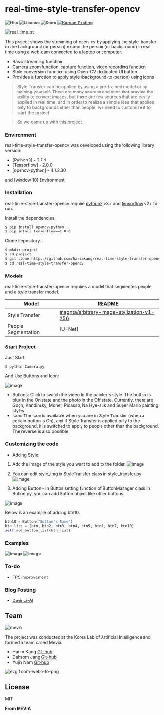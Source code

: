 # real-time-style-transfer-opencv

![Hits](https://hits.seeyoufarm.com/api/count/incr/badge.svg?url=https%3A%2F%2Fgithub.com%2Fharimkang/real-time-style-transfer-opencv) ![License](https://img.shields.io/github/license/harimkang/real-time-style-transfer-opencv?style=plastic) ![Stars](https://img.shields.io/github/stars/harimkang/real-time-style-transfer-opencv?style=social) [![Korean Posting](https://img.shields.io/badge/-Korean--Version-orange)](https://davinci-ai.tistory.com/49)

![real_time_st](https://user-images.githubusercontent.com/38045080/88360463-baca9c00-cdb0-11ea-8004-9bcdf1d07e3a.png)

This project shows the streaming of open-cv by applying the style-transfer to the background (or person) except the person (or background) in real time using a web-cam connected to a laptop or computer.

  - Basic streaming function
  - Camera zoom function, capture function, video recording function
  - Style conversion function using Open-CV dedicated UI button
  - Provides a function to apply style (background-to-person) using icons

> Style Transfer can be applied by using a pre-trained model or by training yourself. There are many sources and sites that provide the ability to convert images, but there are few sources that are easily applied in real time, and in order to realize a simple idea that applies only to backgrounds other than people, we need to customize it to start the project.

> So we came up with this project.

### Environment

real-time-style-transfer-opencv was developed using the following library version:

* [Python3] - 3.7.4
* [Tensorflow] - 2.0.0
* [opencv-python] - 4.1.2.30

and [window 10] Environment

### Installation

real-time-style-transfer-opencv require [python3](https://www.python.org/) v3+ and [tensorflow](https://www.tensorflow.org/) v2+ to run.

Install the dependencies.

```sh
$ pip install opencv-python
$ pip intall tensorflow==2.0.0
```

Clone Repository...

```sh
$ mkdir project
$ cd project
$ git clone https://github.com/harimkang/real-time-style-transfer-opencv.git
$ cd real-time-style-transfer-opencv
```

### Models

real-time-style-transfer-opencv requires a model that segmentes people and a style transfer model.

| Model | README |
| ------ | ------ |
| Style Transfer | [magnta/arbitrary-image-stylization-v1-256](https://tfhub.dev/google/magenta/arbitrary-image-stylization-v1-256/2)|
| People Segmentation | [U-Net] |


### Start Project

Just Start:
```sh
$ python Camera.py
```

And Use Buttons and Icon:

![image](https://user-images.githubusercontent.com/38045080/87044268-454bc100-c231-11ea-9632-d3f62b502437.png)

- Buttons: Click to switch the video to the painter's style. The button is blue in the On state and the photo in the Off state. Currently, there are Gogh, Kandinsky, Monet, Picasso, Na Hye-suk and Super Mario painting styles.
- Icon: The icon is available when you are in Style Transfer (when a certain button is On), and if Style Transfer is applied only to the background, it is switched to apply to people other than the background. The reverse is also possible.

### Customizing the code
- Adding Style:

1. Add the image of the style you want to add to the folder.
![image](https://user-images.githubusercontent.com/38045080/87045078-68c33b80-c232-11ea-9bc4-24423f53cd5d.png)

2. You can edit style_img in StyleTransfer class in style_transfer.py
![image](https://user-images.githubusercontent.com/38045080/87045600-0880c980-c233-11ea-9a11-264b9a0fb45c.png)

3. Adding Button - In Button setting function of ButtonManager class in Button.py, you can add Button object like other buttons.

![image](https://user-images.githubusercontent.com/38045080/87045844-53024600-c233-11ea-9ff7-78ca040300bd.png)

Below is an example of adding btn10.
```python
btn10 = Button("Button's Name")
btn_list = [btn, btn2, btn3, btn4, btn5, btn6, btn7, btn10]
self.add_button_list(btn_list)
```
### Examples
![image](https://user-images.githubusercontent.com/38045080/87044437-762bf600-c231-11ea-84e4-1bbbc800ceb6.png)
![image](https://user-images.githubusercontent.com/38045080/87044474-8643d580-c231-11ea-97a8-f0945ec43dd9.png)


### To-do

 - FPS improvement
 
### Blog Posting
- [Davinci-AI](https://davinci-ai.tistory.com/49)

## Team
![mevia](https://user-images.githubusercontent.com/38045080/88360493-d6ce3d80-cdb0-11ea-9682-565f092a8db0.png)

The project was conducted at the Korea Lab of Artificial Intelligence and formed a team called Mevia.
- Harim Kang [Git-hub](https://github.com/harim4422)
- Dahsom Jang [Git-hub](https://github.com/somsomdah)
- Yujin Nam [Git-hub](https://github.com/namyouth)

![ezgif com-webp-to-png](https://user-images.githubusercontent.com/38045080/86984248-02560300-c1c9-11ea-8102-93ba35c05987.png)

License
----

MIT


**From MEVIA**
